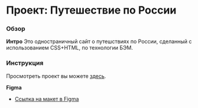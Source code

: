 # Проект: Путешествие по России

### Обзор


**Интро**
Это одностраничный сайт о путешствиях по России, сделанный с использованием CSS+HTML, по технологии БЭМ.

### Инструкция
Просмотреть проект вы можете [здесь](https://vyacheslavshtyrlin.github.io/russian_travel/).


**Figma**

* [Ссылка на макет в Figma](https://www.figma.com/file/5S2WSbEFL6awjVWJ0NWL8Q/Sprint-3_-Russia-_-desktop-mobile?node-id=28503%3A0)
